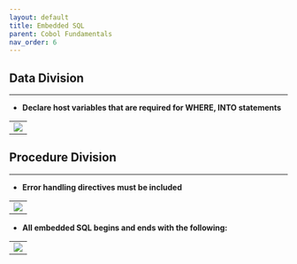 ```yaml
---
layout: default
title: Embedded SQL
parent: Cobol Fundamentals
nav_order: 6
---
```


## Data Division
<hr class="hr-no-bottom-margin"/>

- **Declare host variables that are required for WHERE, INTO statements**

<table>
<tr>
<td>
<img src="https://user-images.githubusercontent.com/20475336/179172827-32e6992d-77e3-4a6a-beef-36ee16063ce3.png">
</td>
</tr>
</table>

## Procedure Division
<hr class="hr-no-bottom-margin"/>

- **Error handling directives must be included**
<table>
<tr>
<td>
<img src="https://user-images.githubusercontent.com/20475336/179175285-452394ff-4b9e-4f37-811a-17dc2e813068.png">
</td>
</tr>
</table>

- **All embedded SQL begins and ends with the following:**
<table>
<tr>
<td>
<img src="https://user-images.githubusercontent.com/20475336/179176768-c29f6d50-9a3d-479c-8c67-0b3146444024.png">
</td>
</tr>
</table>
